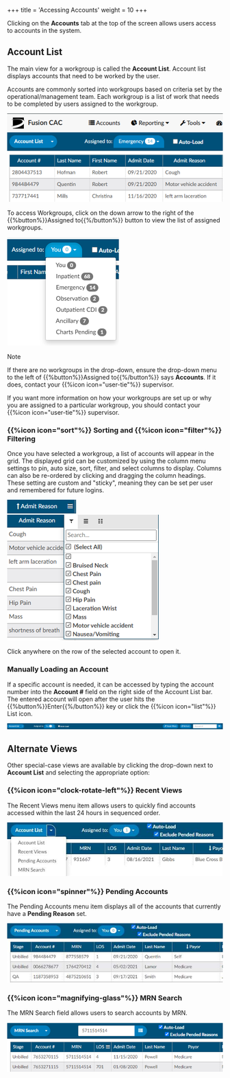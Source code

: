 +++
title = 'Accessing Accounts'
weight = 10
+++

Clicking on the **Accounts** tab at the top of the screen allows users access to accounts in the system.

## Account List

 The main view for a workgroup is called the **Account List**. Account list displays accounts that need to be worked by the user. 

Accounts are commonly sorted into workgroups based on criteria set by the operational/management team. Each workgroup is a list of work that needs to be completed by users assigned to the workgroup. 

![](AccountList.png)

To access Workgroups, click on the down arrow to the right of
the {{%button%}}Assigned to{{%/button%}} button to view the list of assigned
workgroups.

![Assigned To](AssignedTo.png)

> [!note]
If there are no workgroups in the drop-down, ensure the drop-down menu to
the left of {{%button%}}Assigned to{{%/button%}} says **Accounts**. If it does,
contact your {{%icon icon="user-tie"%}} supervisor.


If you want more information on how your workgroups are set up or why you are
assigned to a particular workgroup, you should contact your {{%icon icon="user-tie"%}} supervisor.


### {{%icon icon="sort"%}} Sorting and  {{%icon icon="filter"%}} Filtering

Once you have selected a workgroup, a list of accounts will appear in the grid. The displayed grid can be customized by using the column menu settings to pin, auto size, sort, filter, and select columns to display. Columns can also be re-ordered by clicking and dragging the column headings. These setting are custom and "sticky", meaning they can be set per user and remembered for future logins.

![Account List](FilteredAdmitReason.png)  ![Account List](FilterOptions.png)


Click anywhere on the row of the selected account to open it.

### Manually Loading an Account

If a specific account is needed, it can be accessed by typing the account number into the
**Account #** field on the right side of the Account List bar. The entered
account will open after the user hits the {{%button%}}Enter{{%/button%}} key or
click the {{%icon icon="list"%}} List icon.

![Account Bar](ManualAccountSearch.png)

## Alternate Views

Other special-case views are available by clicking the drop-down next to **Account List** and selecting the appropriate option:

### {{%icon icon="clock-rotate-left"%}} Recent Views

The Recent Views menu item allows users to quickly find accounts accessed within the last 24 hours in sequenced order.

![Recent Views](image-011.jpg)

### {{%icon icon="spinner"%}} Pending Accounts

The Pending Accounts menu item displays all of the accounts that currently have a **Pending Reason** set.

![Pending Accounts](image-019.jpg)


### {{%icon icon="magnifying-glass"%}} MRN Search

The MRN Search field allows users to search accounts by MRN.

![MRN Search](image-020.png)


